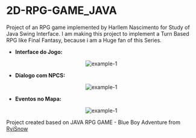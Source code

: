 # 2D-RPG-GAME_JAVA
Project of an RPG game implemented by Harllem Nascimento for Study of Java Swing Interface. I am making this project to implement a Turn Based RPG like Final Fantasy, because i am a Huge fan of this Series.

- <b>Interface do Jogo:</b>

<p align="center"><img src="https://i.ibb.co/ZzbtpLm/example-1.png" alt="example-1" border="0"/><p/>

- <b>Dialogo com NPCS:</b>

<p align="center"><img src="https://i.ibb.co/gRDKxDz/example2.png" alt="example-1" border="0"/><p/>

- <b>Eventos no Mapa:</b>

<p align="center"><img src="https://i.ibb.co/dQyRnFk/example3.png" alt="example-1" border="0"/><p/>

<body>Project created based on JAVA RPG GAME - Blue Boy Adventure from <a href = "https://www.youtube.com/channel/UCS94AD0gxLakurK-6jnqV1w">RyiSnow</a></body>